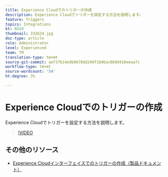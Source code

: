 ```yaml
---
title: Experience Cloudでのトリガーの作成
description: Experience Cloudでトリガーを設定する方法を説明します。
feature: Triggers
topics: Integrations
kt: 6524
thumbnail: 332624.jpg
doc-type: article
role: Administrator
level: Experienced
team: TM
translation-type: tm+mt
source-git-commit: aef37b14e9b0678dd249f10d6ac0b9d410eeaa7c
workflow-type: tm+mt
source-wordcount: '54'
ht-degree: 3%

---
```



# Experience Cloudでのトリガーの作成

Experience Cloudでトリガーを設定する方法を説明します。

>[!VIDEO](https://video.tv.adobe.com/v/332624?quality=12)

## その他のリソース

* [Experience Cloudインターフェイスでのトリガーの作成（製品ドキュメント）](https://experienceleague.adobe.com/docs/campaign-standard/using/integrating-with-adobe-cloud/working-with-campaign-and-triggers/configuring-triggers-in-experience-cloud.html?lang=en#creating-a-trigger-in-the-experience-cloud-interface)
